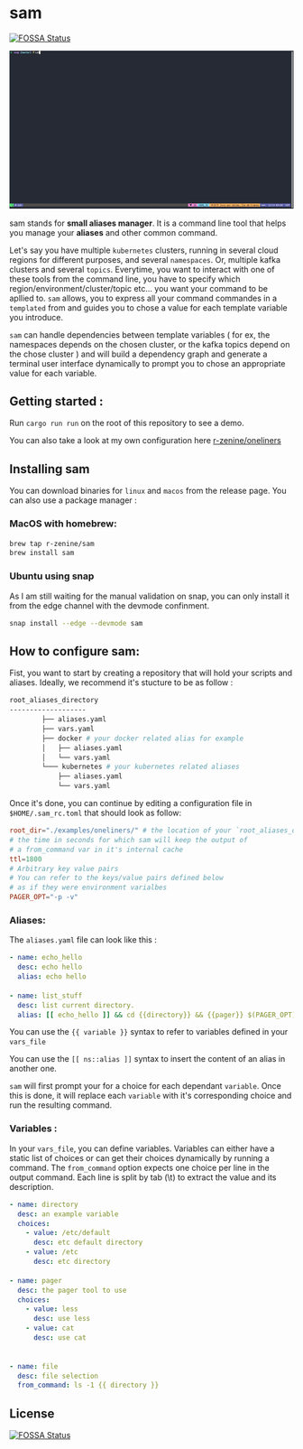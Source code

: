 # sam
[![FOSSA Status](https://app.fossa.com/api/projects/git%2Bgithub.com%2Fr-zenine%2Fsam.svg?type=shield)](https://app.fossa.com/projects/git%2Bgithub.com%2Fr-zenine%2Fsam?ref=badge_shield)

![](demo.gif)

sam stands for **small aliases manager**. It is a command line tool that helps you manage your **aliases** and other common command.

Let's say you have multiple `kubernetes` clusters, running in several cloud regions for different purposes, and several `namespaces`. Or, multiple kafka clusters and several `topics`. Everytime, you want to interact with one of these tools from the command line, you have to specify which region/environment/cluster/topic etc... you want your command to be apllied to. `sam` allows, you to express all your command commandes in a `templated` from and guides you to chose a value for each template variable you introduce. 

`sam` can handle dependencies between template variables ( for ex, the namespaces depends on the chosen cluster, or the kafka topics depend on the chose cluster ) and will build a dependency graph and generate a terminal user interface dynamically to prompt you to chose an appropriate value for each variable.

## Getting started :

Run `cargo run run` on the root of this repository to see a demo. 


You can also take a look at my own configuration here [r-zenine/oneliners](https://github.com/r-zenine/oneliners)

## Installing sam
You can download binaries for `linux` and `macos` from the release page. 
You can also use a package manager : 

### MacOS with homebrew: 
```bash
brew tap r-zenine/sam
brew install sam
```
### Ubuntu using snap
As I am still waiting for the manual validation on snap, you can only install it from the edge channel with the devmode confinment. 
```bash
snap install --edge --devmode sam
```

## How to configure sam:
Fist, you want to start by creating a repository that will hold your scripts and aliases. 
Ideally, we recommend it's stucture to be as follow : 
```bash
root_aliases_directory
-------------------
        ├── aliases.yaml
        ├── vars.yaml
        ├── docker # your docker related alias for example
        │   ├── aliases.yaml
        │   └── vars.yaml
        └─── kubernetes # your kubernetes related aliases
            ├── aliases.yaml
            └── vars.yaml
```
Once it's done, you can continue by editing a configuration file in `$HOME/.sam_rc.toml`
that should look as follow: 

```toml
root_dir="./examples/oneliners/" # the location of your `root_aliases_directory`
# the time in seconds for which sam will keep the output of
# a from_command var in it's internal cache
ttl=1800 
# Arbitrary key value pairs
# You can refer to the keys/value pairs defined below 
# as if they were environment varialbes
PAGER_OPT="-p -v"
```

### Aliases:
The `aliases.yaml` file can look like this : 
```yaml
- name: echo_hello
  desc: echo hello
  alias: echo hello

- name: list_stuff
  desc: list current directory. 
  alias: [[ echo_hello ]] && cd {{directory}} && {{pager}} $(PAGER_OPT) {{file}} 
```
You can use the `{{ variable }}` syntax to refer to variables defined in your `vars_file`

You can use the `[[ ns::alias ]]` syntax to insert the content of an alias in another one.

`sam` will first prompt your for a choice for each dependant `variable`. Once this is done, it will replace each `variable` with it's corresponding choice and run the resulting command.

### Variables : 
In your `vars_file`, you can define variables. Variables can either have a static list of choices or can get their choices dynamically by running a command. The `from_command` option expects one choice per line in the output command. Each line is split by tab (\t) to extract the value and its description.

```yaml
- name: directory
  desc: an example variable
  choices:
    - value: /etc/default
      desc: etc default directory
    - value: /etc
      desc: etc directory

- name: pager
  desc: the pager tool to use
  choices: 
    - value: less
      desc: use less
    - value: cat
      desc: use cat


- name: file
  desc: file selection
  from_command: ls -1 {{ directory }}
```


## License
[![FOSSA Status](https://app.fossa.com/api/projects/git%2Bgithub.com%2Fr-zenine%2Fsam.svg?type=large)](https://app.fossa.com/projects/git%2Bgithub.com%2Fr-zenine%2Fsam?ref=badge_large)